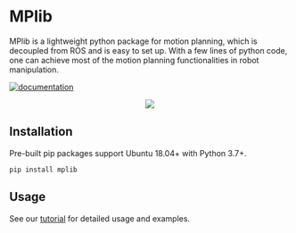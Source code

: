 # MPlib
MPlib is a lightweight python package for motion planning, which is decoupled from ROS and is easy to set up. With a few lines of python code, one can achieve most of the motion planning functionalities in robot manipulation.

[![documentation](https://github.com/haosulab/MPlib/actions/workflows/pages/pages-build-deployment/badge.svg)](https://haosulab.github.io/MPlib/mplib.html)

<p align="center">
  <img src="demo.gif">
</p>

## Installation

Pre-built pip packages support Ubuntu 18.04+ with Python 3.7+.

```
pip install mplib
```

## Usage

See our [tutorial](https://sapien.ucsd.edu/docs/latest/tutorial/motion_planning/getting_started.html) for detailed usage and examples.

